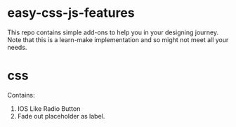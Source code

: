 # easy-css-js-features
This repo contains simple add-ons to help you in your designing journey. Note that this is a learn-make implementation and so might not meet all your needs.

# css
Contains:
1) IOS Like Radio Button
2) Fade out placeholder as label.


